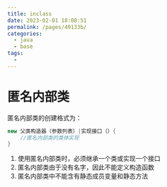 ```yaml
---
title: inclass
date: 2023-02-01 18:08:51
permalink: /pages/49133b/
categories:
  - java
  - base
tags:
  - 
---
```

# 匿名内部类

匿名内部类的创建格式为： 
```java
new 父类构造器（参数列表）|实现接口（）{
    //匿名内部类的类体实现
}
```

1. 使用匿名内部类时，必须继承一个类或实现一个接口
2. 匿名内部类由于没有名字，因此不能定义构造函数
3. 匿名内部类中不能含有静态成员变量和静态方法